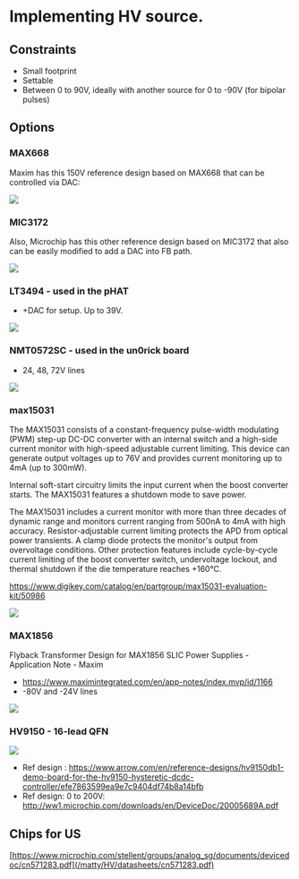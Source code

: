 # Implementing HV source. 

## Constraints

* Small footprint
* Settable
* Between 0 to 90V, ideally with another source for 0 to -90V (for bipolar pulses)

## Options

### MAX668

Maxim has this 150V reference design based on MAX668 that can be controlled via DAC:


![](/matty/HV/MAX668.png)

### MIC3172

Also, Microchip has this other reference design based on MIC3172 that also can be easily modified to add a DAC into FB path.


![](/matty/HV/MIC3172.jpg)
 
 
### LT3494 - used in the pHAT

* +DAC for setup. Up to 39V.

![](/matty/HV/LT3494.png)

### NMT0572SC - used in the un0rick board

* 24, 48, 72V lines

![](/matty/HV/NMT0572SC.png)

### max15031

The MAX15031 consists of a constant-frequency pulse-width modulating (PWM) step-up DC-DC converter with an internal switch and a high-side current monitor with high-speed adjustable current limiting. This device can generate output voltages up to 76V and provides current monitoring up to 4mA (up to 300mW). 

 Internal soft-start circuitry limits the input current when the boost converter starts. The MAX15031 features a shutdown mode to save power.

The MAX15031 includes a current monitor with more than three decades of dynamic range and monitors current ranging from 500nA to 4mA with high accuracy. Resistor-adjustable current limiting protects the APD from optical power transients. A clamp diode protects the monitor's output from overvoltage conditions. Other protection features include cycle-by-cycle current limiting of the boost converter switch, undervoltage lockout, and thermal shutdown if the die temperature reaches +160°C.

https://www.digikey.com/catalog/en/partgroup/max15031-evaluation-kit/50986

![](/matty/HV/MAX15031.gif)

### MAX1856

Flyback Transformer Design for MAX1856 SLIC Power Supplies - Application Note - Maxim
* https://www.maximintegrated.com/en/app-notes/index.mvp/id/1166
* -80V and -24V lines

![](/matty/HV/MAX1856.png)

### HV9150 - 16-lead QFN

![](/matty/HV/HV9150.png)

* Ref design : https://www.arrow.com/en/reference-designs/hv9150db1-demo-board-for-the-hv9150-hysteretic-dcdc-controller/efe7863599ea9e7c9404df74b8a14bfb
* Ref design: 0 to 200V: http://ww1.microchip.com/downloads/en/DeviceDoc/20005689A.pdf 

## Chips for US 

[https://www.microchip.com/stellent/groups/analog_sg/documents/devicedoc/cn571283.pdf](/matty/HV/datasheets/cn571283.pdf)


